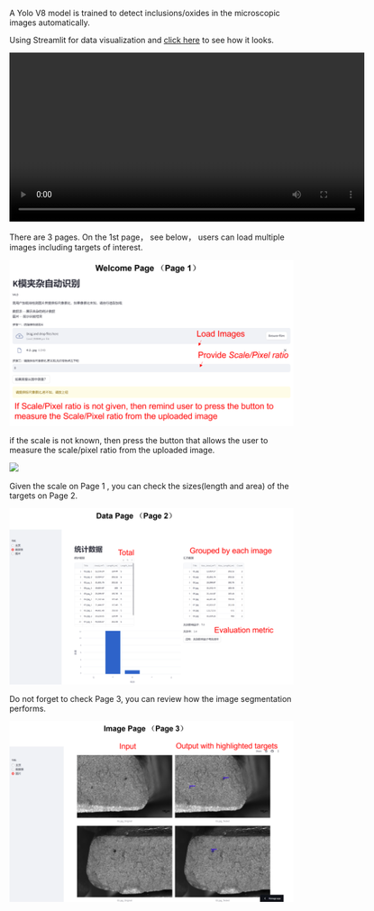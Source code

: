 A Yolo V8 model is trained to detect inclusions/oxides in the microscopic images automatically.

Using Streamlit for data visualization and [click here](https://pan1fan2-dk-inc-auto-home3-hrifmc.streamlit.app/) to see how it looks.

<video width="630" height="300" src="./img/v4_demo.mp4"></video>

There are 3 pages.  On the 1st page， see below， users can load multiple images including targets of interest. 

<img src = "./img/page1_up.png">

if the scale is not known, then press the button that allows the user to measure the scale/pixel ratio from the uploaded image.

<img src = "./img/page1_down.png">

Given the scale on Page 1 , you can check the sizes(length and area) of the targets on Page 2.

<img src = "./img/page2.png">

Do not forget to check Page 3, you can review how the image segmentation performs.

<img src = "./img/page3.png">

